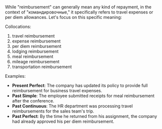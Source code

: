While "reimbursement" can generally mean any kind of repayment, in the context of "командировочные," it specifically refers to travel expenses or per diem allowances. Let's focus on this specific meaning:

Collocations:
1. travel reimbursement
2. expense reimbursement
3. per diem reimbursement
4. lodging reimbursement
5. meal reimbursement
6. mileage reimbursement
7. transportation reimbursement

Examples:
- **Present Perfect**: The company has updated its policy to provide full reimbursement for business travel expenses.
- **Past Simple**: The employee submitted receipts for meal reimbursement after the conference.
- **Past Continuous**: The HR department was processing travel reimbursements for the sales team's trip.
- **Past Perfect**: By the time he returned from his assignment, the company had already approved his per diem reimbursement.